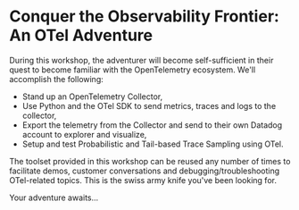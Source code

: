 # Conquer the Observability Frontier: An OTel Adventure

During this workshop, the adventurer will become self-sufficient in their quest to become familiar with the OpenTelemetry ecosystem. We'll accomplish the following:

* Stand up an OpenTelemetry Collector,
* Use Python and the OTel SDK to send metrics, traces and logs to the collector,
* Export the telemetry from the Collector and send to their own Datadog account to explorer and visualize,
* Setup and test Probabilistic and Tail-based Trace Sampling using OTel.

The toolset provided in this workshop can be reused any number of times to facilitate demos, customer conversations and debugging/troubleshooting OTel-related topics. This is the swiss army knife you've been looking for.

Your adventure awaits...

